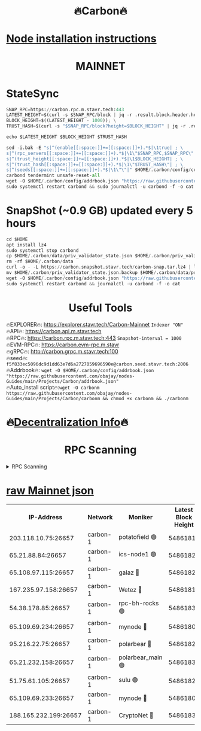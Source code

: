 <h1 align="center"> 🔥Carbon🔥</h1>

[Node installation instructions](https://github.com/obajay/nodes-Guides/tree/main/Projects/Carbon)
=
<h1 align="center"> MAINNET</h1>

# StateSync
```python
SNAP_RPC=https://carbon.rpc.m.stavr.tech:443
LATEST_HEIGHT=$(curl -s $SNAP_RPC/block | jq -r .result.block.header.height); \
BLOCK_HEIGHT=$((LATEST_HEIGHT - 1000)); \
TRUST_HASH=$(curl -s "$SNAP_RPC/block?height=$BLOCK_HEIGHT" | jq -r .result.block_id.hash)

echo $LATEST_HEIGHT $BLOCK_HEIGHT $TRUST_HASH

sed -i.bak -E "s|^(enable[[:space:]]+=[[:space:]]+).*$|\1true| ; \
s|^(rpc_servers[[:space:]]+=[[:space:]]+).*$|\1\"$SNAP_RPC,$SNAP_RPC\"| ; \
s|^(trust_height[[:space:]]+=[[:space:]]+).*$|\1$BLOCK_HEIGHT| ; \
s|^(trust_hash[[:space:]]+=[[:space:]]+).*$|\1\"$TRUST_HASH\"| ; \
s|^(seeds[[:space:]]+=[[:space:]]+).*$|\1\"\"|" $HOME/.carbon/config/config.toml
carbond tendermint unsafe-reset-all
wget -O $HOME/.carbon/config/addrbook.json "https://raw.githubusercontent.com/obajay/nodes-Guides/main/Projects/Carbon/addrbook.json"
sudo systemctl restart carbond && sudo journalctl -u carbond -f -o cat
```
# SnapShot (~0.9 GB) updated every 5 hours
```python
cd $HOME
apt install lz4
sudo systemctl stop carbond
cp $HOME/.carbon/data/priv_validator_state.json $HOME/.carbon/priv_validator_state.json.backup
rm -rf $HOME/.carbon/data
curl -o - -L https://carbon.snapshot.stavr.tech/carbon-snap.tar.lz4 | lz4 -c -d - | tar -x -C $HOME/.carbon --strip-components 2
mv $HOME/.carbon/priv_validator_state.json.backup $HOME/.carbon/data/priv_validator_state.json
wget -O $HOME/.carbon/config/addrbook.json "https://raw.githubusercontent.com/obajay/nodes-Guides/main/Projects/Carbon/addrbook.json"
sudo systemctl restart carbond && journalctl -u carbond -f -o cat
```

 <h1 align="center"> Useful Tools</h1>

🔥EXPLORER🔥:     https://explorer.stavr.tech/Carbon-Mainnet        `Indexer "ON"` \
🔥API🔥:          https://carbon.api.m.stavr.tech \
🔥RPC🔥:          https://carbon.rpc.m.stavr.tech:443              `Snapshot-interval = 1000` \
🔥EVM-RPC🔥:      https://carbon.evm-rpc.m.stavr \
🔥gRPC🔥:         http://carbon.grpc.m.stavr.tech:100 \
🔥seed🔥:      `f5f833ec5096dc9d1dd63e7d6a2727059696590e@carbon.seed.stavr.tech:2006` \
🔥Addrbook🔥:  `wget -O $HOME/.carbon/config/addrbook.json "https://raw.githubusercontent.com/obajay/nodes-Guides/main/Projects/Carbon/addrbook.json"` \
🔥Auto_install script🔥:`wget -O carbonm https://raw.githubusercontent.com/obajay/nodes-Guides/main/Projects/Carbon/carbonm && chmod +x carbonm && ./carbonm`

🔥[Decentralization Info](https://github.com/obajay/StateSync-snapshots/tree/main/Projects/Carbon/Decentralization)🔥
=
<h1 align="center"> RPC Scanning</h1>

<details>
<summary>RPC Scanning</summary>

<h2 align="center"> We scan nodes in real time every 4 hours. And we provide the final result of RPC endpoints.
We cannot influence the operation of these nodes in any way. </h2>


```python
If Voting Power is higher than 0 --> then the Node is a validator of the network and may be subject to attack and be a potential threat to the chain.
```
```python
We marked such validators with a red symbol
```

</details>

[raw Mainnet json](https://rpc-check.carbonm.stavr.tech/carbonm/rpc-carbonm-result.json)
=


<table><tr><th>IP-Address</th><th>Network</th><th>Moniker</th><th>Latest Block Height</th><th>Earliest Block Height</th><th>Catching Up</th><th>Tx Index</th><th>Voting Power</th><th>Scan Time</th></tr><tr><td>203.118.10.75:26657</td><td>carbon-1</td><td>potatofield 🟢</td><td>54861814</td><td>21164241</td><td>False</td><td>on</td><td>0</td><td>2024-03-14T07:34:13.932053603UTC</td></tr><tr><td>65.21.88.84:26657</td><td>carbon-1</td><td>ics-node1 🟢</td><td>54861827</td><td>21164241</td><td>False</td><td>off</td><td>0</td><td>2024-03-14T07:34:38.032187175UTC</td></tr><tr><td>65.108.97.115:26657</td><td>carbon-1</td><td>galaz 🔴</td><td>54861829</td><td>47374001</td><td>False</td><td>on</td><td>10575148629</td><td>2024-03-14T07:34:46.477204414UTC</td></tr><tr><td>167.235.97.158:26657</td><td>carbon-1</td><td>Wetez 🔴</td><td>54861817</td><td>48067570</td><td>False</td><td>on</td><td>1373705227</td><td>2024-03-14T07:34:20.250133025UTC</td></tr><tr><td>54.38.178.85:26657</td><td>carbon-1</td><td>rpc-bh-rocks 🟢</td><td>54861834</td><td>53130001</td><td>False</td><td>on</td><td>0</td><td>2024-03-14T07:34:59.563843724UTC</td></tr><tr><td>65.109.69.234:26657</td><td>carbon-1</td><td>mynode 🔴</td><td>54861807</td><td>53160001</td><td>False</td><td>off</td><td>12069746190</td><td>2024-03-14T07:34:02.854142967UTC</td></tr><tr><td>95.216.22.75:26657</td><td>carbon-1</td><td>polarbear 🔴</td><td>54861825</td><td>54283001</td><td>False</td><td>on</td><td>10447640689</td><td>2024-03-14T07:34:33.654579977UTC</td></tr><tr><td>65.21.232.158:26657</td><td>carbon-1</td><td>polarbear_main 🟢</td><td>54861831</td><td>54286001</td><td>False</td><td>off</td><td>0</td><td>2024-03-14T07:34:53.145502987UTC</td></tr><tr><td>51.75.61.105:26657</td><td>carbon-1</td><td>sulu 🟢</td><td>54861823</td><td>54542001</td><td>False</td><td>off</td><td>0</td><td>2024-03-14T07:34:29.253722542UTC</td></tr><tr><td>65.109.69.233:26657</td><td>carbon-1</td><td>mynode 🔴</td><td>54861807</td><td>54660001</td><td>False</td><td>off</td><td>8140325318</td><td>2024-03-14T07:34:02.546738994UTC</td></tr><tr><td>188.165.232.199:26657</td><td>carbon-1</td><td>CryptoNet 🔴</td><td>54861831</td><td>54710001</td><td>False</td><td>off</td><td>3520510922</td><td>2024-03-14T07:34:52.839238948UTC</td></tr></table>
